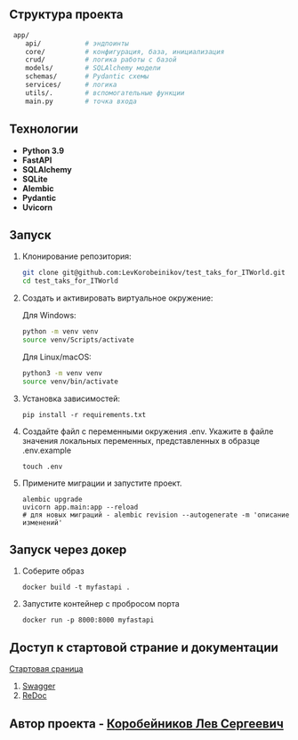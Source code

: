 ## Структура проекта
  ```bash
   app/
      api/           # эндпоинты
      core/          # конфигурация, база, инициализация
      crud/          # логика работы с базой
      models/        # SQLAlchemy модели
      schemas/       # Pydantic схемы
      services/      # логика
      utils/.        # вспомогательные функции
      main.py        # точка входа
  ```

## Технологии

- **Python 3.9**
- **FastAPI**
- **SQLAlchemy**
- **SQLite**
- **Alembic**
- **Pydantic**
- **Uvicorn**

## Запуск

1. Клонирование репозитория:

   ```bash
   git clone git@github.com:LevKorobeinikov/test_taks_for_ITWorld.git
   cd test_taks_for_ITWorld
   ```

2. Создать и активировать виртуальное окружение:

   Для Windows:

   ```bash
   python -m venv venv
   source venv/Scripts/activate
   ```

   Для Linux/macOS:

   ```bash
   python3 -m venv venv
   source venv/bin/activate
   ```

3. Установка зависимостей:
   ```bach
   pip install -r requirements.txt
   ```
4. Создайте файл с переменными окружения .env. Укажите в файле значения локальных переменных, представленных в образце .env.example
   ```bach
   touch .env
   ```
5. Примените миграции и запустите проект.
   ```bach
   alembic upgrade
   uvicorn app.main:app --reload
   # для новых миграций - alembic revision --autogenerate -m 'описание изменений'
   ```

## Запуск через докер

1. Соберите образ
   ```bach
   docker build -t myfastapi .
   ```
2. Запустите контейнер с пробросом порта
   ```bach
   docker run -p 8000:8000 myfastapi
   ```

## Доступ к стартовой страние и  документации 
[Стартовая сраница](http://localhost:8000)
1. [Swagger](http://localhost:8000/docs)
2. [ReDoc](http://localhost:8000/redoc)

## Автор проекта - [Коробейников Лев Сергеевич](https://github.com/LevKorobeinikov)
